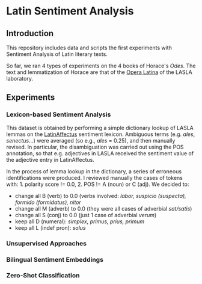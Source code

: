 # Latin Sentiment Analysis

## Introduction

This repository includes data and scripts the first experiments with Sentiment
Analysis of Latin literary texts.

So far, we ran 4 types of experiments on the 4 books of Horace's _Odes_. The text
and lemmatization of Horace are that of the [Opera Latina]()
of the LASLA laboratory.


## Experiments

### Lexicon-based Sentiment Analysis

This dataset is obtained by performing a simple dictionary lookup of LASLA lemmas on the
[LatinAffectus]() sentiment lexicon. Ambiguous terms (e.g. *ales*, *senectus*...)
were averaged (so e.g., *ales* = 0.25), and then manually revised. In particular,
the disambiguation was carried out using the POS annotation, so that e.g. adjectives
in LASLA received the sentiment value of the adjective entry in LatinAffectus.

In the process of lemma lookup in the dictionary, a series of erroneous identifications were produced. I reviewed manually the cases of tokens with: 1. polarity score != 0.0, 2. POS != A (noun) or C (adj).
We decided to:

- change all B (verb) to 0.0 (verbs involved: *labor, suspicio (suspecta), formido (formidatus), nitor*
- change all M (adverb) to 0.0 (they were all cases of adverbial *sat/satis*)
- change all S (conj) to 0.0 (just 1 case of adverbial *verum*)
- keep all D (numeral): *simplex, primus, prius, primum*
- keep all L (indef pron): *solus*

### Unsupervised Approaches

### Bilingual Sentiment Embeddings

### Zero-Shot Classification
